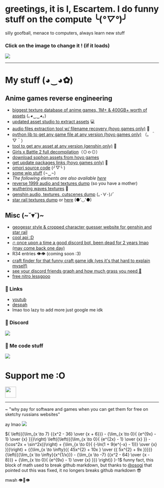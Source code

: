 # greetings, it is I, Escartem. I do funny stuff on the compute ╰(*°▽°*)╯

silly goofball, menace to computers, always learn new stuff

### Click on the image to change it ! (if it loads)

[<img src="https://api.escartem.moe/p/ghm3" />](https://bit.ly/3DVM3vY)

---
# My stuff (◕‿◕✿)

## Anime games reverse engineering
- [biggest texture database of anime games, 1M+ & 400GB+ worth of assets](https://assets.escartem.moe) (｡◕‿‿◕｡)
- [updated asset studio to extract assets](https://github.com/Escartem/AssetStudio) 💻
- [audio files extraction tool w/ filename recovery (hoyo games only)](https://github.com/Escartem/AnimeWwise) 🎵
- [python lib to get any game file at any version (hoyo games only)](https://pypi.org/project/HoyoDL) （。＾▽＾）
- [tool to get any asset at any version (genshin only)](https://github.com/Escartem/GIAssetLib) 🍉
- [Girls x Battle 2 full decompilation](https://github.com/Escartem/GxB2Decomp)（⊙ｏ⊙）
- [download sophon assets from hoyo games](https://github.com/Escartem/SophonDownloader)
- [get update packages links (hoyo games only)](https://hoyo-updates.vercel.app) 👀
- [omori source code](https://github.com/Escartem/OmoriSource) (╯▽╰ )
- [some wip stuff](https://git.escartem.moe/explore/repos) (¬‿¬)
- *The following elements are also available [here](https://assets.escartem.moe)*
- [reverse 1999 audio and textures dump](https://github.com/Escartem/Reverse1999Dump) (so you have a mother)
- [wuthering waves textures](https://github.com/Escartem/WutheringWavesTextures) 🐢
- [genshin audio, textures, cutscenes dump](https://github.com/umaichanuwu/AnimeLinks/blob/main/README.md) (｡･∀･)ﾉﾞ
- [star rail textures dump](https://github.com/umaichanuwu/AnimeLinks/blob/main/README.md#star-rail) or [here](https://github.com/umaichanuwu/StarRailTextures/blob/main/README.md) (●'◡'●)

## Misc (\~˘▾˘)~
- [geogessr style & cropped character guesser website for genshin and star rail](https://genshin-crop.web.app)
- [cool api :D](https://api.escartem.moe)
- [🔥 once upon a time a good discord bot, been dead for 2 years lmao (may come back one day)](https://blue-bot-web.web.app/)
- R34 entries 👁️👁️ (coming soon :3)
- [craft finder for that funny craft game idk (yes it's that hard to explain myself)](https://github.com/Escartem/InfiniteCraftSearch)
- [see your discord friends graph and how much grass you need 🫵](https://github.com/Escartem/fwendator)
- [free nitro lessgooo](https://github.com/Escartem/GXNitro)

### 🌿 Links

 - [youtub](https://www.youtube.com/channel/UCdJy-MFYbTV26qSyfhJ_mXw)
 - [despah](https://discord.gg/fzRdtVh)
 - lmao too lazy to add more just google me idk

### 🗿 Discord
[<img src="https://api.escartem.moe/p/ghm3/despah" />](https://discord.gg/fzRdtVh)

### 🎴 Me code stuff
[<img src="https://api.escartem.moe/p/ghm3/waka" />](https://bluedb.escartem.moe/img/cat/005AA.jpg)

# Support me :O
[<img src="https://api.escartem.moe/p/ghm3/kofi" style="height: 36px;" />](https://ko-fi.com/J3J03KEUN)

---

~ "why pay for software and games when you can get them for free on sketchy russians websites"

ay lmao
<img src="https://moe-counter.glitch.me/get/@Escartem?theme=moebooru" />

${ \left({{\lim_{x \to 7} {{x^2 - 36} \over {x + 6}}} - {\lim_{x \to 0}{ {e^{9x} - 1} \over {x} }}}\right) \left({\left({{\lim_{x \to 0}{ {e^{2x} - 1} \over {x} }} - (\cos^2x + \sin^2x)}\right) + {\lim_{x \to 0}{ {-\ln(1 + 9(e^{-x} - 1))} \over {x} }}}\right) + {{\lim_{x \to \infty}{{ 45x^{2} + 10x  } \over {{ 5x^{2} + 9x  }}}}}{\left({{\lim_{x \to \infty}{x^{1/x}}} - {\lim_{x \to -7} {{x^2 - 64} \over {x - 8}}} + {\lim_{x \to 0}{ {e^{9x} - 1} \over {x} }}} \right)} }-1$
funny fact, this block of math used to break github markdown, but thanks to [@osogi](https://github.com/osogi) that pointed out this was fixed, it no longers breaks github markdown 😎
 
mwah 👁️👄👁️
